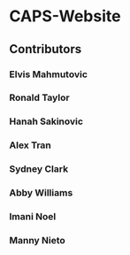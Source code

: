 # CAPS-Website

## Contributors

### Elvis Mahmutovic

### Ronald Taylor

### Hanah Sakinovic

### Alex Tran

### Sydney Clark

### Abby Williams

### Imani Noel

### Manny Nieto
